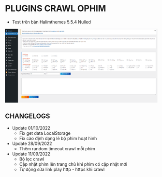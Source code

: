 # PLUGINS CRAWL OPHIM
  - Test trên bản Halimthemes 5.5.4 Nulled

![Alt text](Screenshot-2022-09-11-170506.png?raw=true "Image Demo")

## CHANGELOGS
  - Update 01/10/2022
    + Fix get data LocalStorage
    + Fix cào định dạng lẻ bộ phim hoạt hình
  - Update 28/09/2022
    + Thêm random timeout crawl mỗi phim
  - Update 11/09/2022
    + Bộ lọc crawl
    + Cập nhật phim lên trang chủ khi phim có cập nhật mới
    + Tự động sửa link play http - https khi crawl
